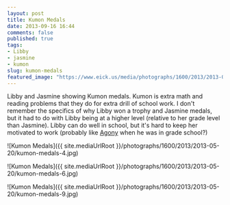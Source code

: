 ```yaml
---
layout: post
title: Kumon Medals
date: 2013-09-16 16:44
comments: false
published: true
tags:
- Libby
- jasmine
- kumon
slug: kumon-medals
featured_image: "https://www.eick.us/media/photographs/1600/2013/2013-05-20/kumon-medals-4.jpg"
---
```

Libby and Jasmine showing Kumon medals. Kumon is extra math and reading problems that they do for extra drill of school work.  I don't remember the specifics of why Libby won a trophy and Jasmine medals, but it had to do with Libby being at a higher level (relative to her grade level than Jasmine). Libby can do well in school, but it's hard to keep her motivated to work (probably like [Agony][1] when he was in grade school?)

![Kumon Medals]({{ site.mediaUrlRoot }}/photographs/1600/2013/2013-05-20/kumon-medals-4.jpg)

![Kumon Medals]({{ site.mediaUrlRoot }}/photographs/1600/2013/2013-05-20/kumon-medals-6.jpg)

![Kumon Medals]({{ site.mediaUrlRoot }}/photographs/1600/2013/2013-05-20/kumon-medals-9.jpg)

[1]:/blog/2013/04/14/agony-visits/
